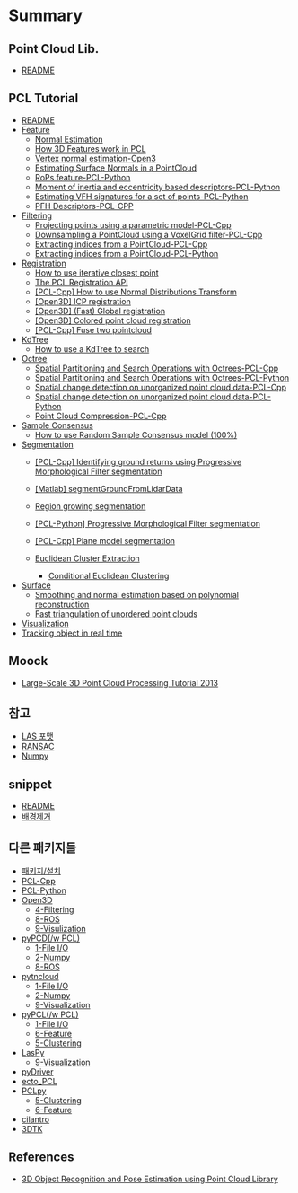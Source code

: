 # Summary

## Point Cloud Lib.

* [README](README.md)

## PCL Tutorial

* [README](Tutorial/README.md)
* [Feature](Tutorial/Feature/README.md)
  * [Normal Estimation](Tutorial/Feature/Normal-Estimation.md)
  * [How 3D Features work in PCL](Tutorial/Feature/how-3d-features-work-in-pcl.md)
  * [Vertex normal estimation-Open3](Tutorial/Feature/open3d-vertex-normal-estimation.md)
  * [Estimating Surface Normals in a PointCloud](Tutorial/Feature/Estimating-surface-normals-in-a-pointcloud.md)
  * [RoPs feature-PCL-Python](Tutorial/Feature/pcl-python-rops-feature.md)
  * [Moment of inertia and eccentricity based descriptors-PCL-Python](Tutorial/Feature/pcl-python-moment-of-inertia-and-eccentricity-based-descriptors.md)
  * [Estimating VFH signatures for a set of points-PCL-Python](Tutorial/Feature/pcl-python-estimating-vfh-signatures-for-a-set-of-points.md)
  * [PFH Descriptors-PCL-CPP](Tutorial/Feature/pcl-cpp-pfh-descriptors.md)
* [Filtering](Tutorial/Filtering/README.md)
  * [Projecting points using a parametric model-PCL-Cpp](Tutorial/Filtering/pcl-cpp-projecting-points-using-a-parametric-model.md)
  * [Downsampling a PointCloud using a VoxelGrid filter-PCL-Cpp](Tutorial/Filtering/pcl-cpp-downsampling-a-pointcloud-using-a-voxelgrid-filter.md)
  * [Extracting indices from a PointCloud-PCL-Cpp](Tutorial/Filtering/pcl-cpp-extracting-indices-from-a-pointcloud.md)
  * [Extracting indices from a PointCloud-PCL-Python](Tutorial/Filtering/pcl-python-extracting-indices-from-a-pointcloud.md)
* [Registration](Tutorial/Registration/README.md)
  * [How to use iterative closest point](Tutorial/Registration/iterative-closest-point.md)
  * [The PCL Registration API](Tutorial/Registration/the-pcl-registration-api.md)
  * [\[PCL-Cpp\] How to use Normal Distributions Transform](Tutorial/Registration/how-to-use-normal-distributions-transform.md)
  * [\[Open3D\] ICP registration](Tutorial/Registration/open3d-icp-registration.md)
  * [\[Open3D\] \(Fast\) Global registration](Tutorial/Registration/open3d-global-registration.md)
  * [\[Open3D\] Colored point cloud registration](Tutorial/Registration/open3d-colored-point-cloud-registration.md)
  * [\[PCL-Cpp\] Fuse two pointcloud ](Tutorial/Registration/pcl-cpp-fuse-two-pointcloud.md)
* [KdTree](Tutorial/KdTree/README.md)
  * [How to use a KdTree to search](Tutorial/KdTree/how-to-use-a-kdtree-to-search-PCL-Cpp.md)
* [Octree](Tutorial/Octree/README.md)
  * [Spatial Partitioning and Search Operations with Octrees-PCL-Cpp](Tutorial/Octree/spatial-partitioning-and-search-operations-with-octrees-PCL-Cpp.md)
  * [Spatial Partitioning and Search Operations with Octrees-PCL-Python](Tutorial/Octree/spatial-partitioning-and-search-operations-with-octrees-PCL-Python.md)
  * [Spatial change detection on unorganized point cloud data-PCL-Cpp](Tutorial/Octree/spatial-change-detection-on-unorganized-point-cloud-data-PCL-Cpp.md)
  * [Spatial change detection on unorganized point cloud data-PCL-Python](Tutorial/Octree/spatial-change-detection-on-unorganized-point-cloud-data-PCL-Python.md)
  * [Point Cloud Compression-PCL-Cpp](Tutorial/Octree/point-cloud-compression-PCL-Cpp.md)
* [Sample Consensus](Tutorial/SampleConsensus/README.md)
  * [How to use Random Sample Consensus model \(100%\)](Tutorial/SampleConsensus/how-to-use-random-sample-consensus-model.md)
* [Segmentation](Tutorial/Segmentation/README.md)
  * [\[PCL-Cpp\] Identifying ground returns using Progressive Morphological Filter segmentation](Tutorial/Segmentation/pcl-cpp-identifying-ground-returns-using-progressive-morphological-filter-segmentation.md)
  * [\[Matlab\] segmentGroundFromLidarData](Tutorial/Segmentation/matlab-segmentgroundfromlidardata.md)

  * [Region growing segmentation](Tutorial/Segmentation/region-growing-segmentation.md)
  * [\[PCL-Python\] Progressive Morphological Filter segmentation](Tutorial/Segmentation/pcl-python-progressive-morphological-filter-segmentation.md)
  * [\[PCL-Cpp\] Plane model segmentation](Tutorial/Segmentation/pcl-cpp-plane-model-segmentation.md)

  * [Euclidean Cluster Extraction](Tutorial/Segmentation/euclidean-cluster-extraction.md)
    * [Conditional Euclidean Clustering](Tutorial/Segmentation/conditional-euclidean-clustering.md)
* [Surface](Tutorial/Surface/README.md)
  * [Smoothing and normal estimation based on polynomial reconstruction](Tutorial/Surface/Smoothing-and-normal-estimation-based-on-polynomial-reconstruction.md)
  * [Fast triangulation of unordered point clouds](Tutorial/Surface/Fast-triangulation-of-unordered-point-clouds.md)
* [Visualization](visualization.md)
* [Tracking object in real time](tracking-object-in-real-time.md)

## Moock

* [Large-Scale 3D Point Cloud Processing Tutorial 2013](http://kos.informatik.uni-osnabrueck.de/icar2013/)

## 참고

* [LAS 포맷](Appendix/LAS-Foramt.md)
* [RANSAC](ransac.md)
* [Numpy](https://legacy.gitbook.com/book/adioshun/python_snippet/edit#/edit/master/packagenumpy.md?_k=s830r0)

## snippet

* [README](snippet/README.md)
* [배경제거](snippet/bg-removal.md)

## 다른 패키지들

* [패키지/설치](installation.md)
* [PCL-Cpp](PCL-Cpp/README.md)
* [PCL-Python](PCL-Python/README.md)
* [Open3D](Open3D/README.md)
  * [4-Filtering](Open3D/4-filtering.md)
  * [8-ROS](Open3D/8-ros.md)
  * [9-Visulization](Open3D/9-visulization.md)
* [pyPCD\(/w PCL\)](pypcd.md)
  * [1-File I/O](1-file-io.md)
  * [2-Numpy](2-numpy.md)
  * [8-ROS](8-ros.md)
* [pytncloud](pytncloud.md)
  * [1-File I/O](pytncloud/1-file-io.md)
  * [2-Numpy](pytncloud/2-numpy.md)
  * [9-Visualization](pytncloud/9-visualization.md)
* [pyPCL\(/w PCL\)](pypcl.md)
  * [1-File I/O](pypcl/1-file-io.md)
  * [6-Feature](pypcl/6-feature.md)
  * [5-Clustering](pypcl/5-clustering.md)
* [LasPy](laspy.md)
  * [9-Visualization](laspy/9-visualization.md)
* [pyDriver](pydriver.md)
* [ecto\_PCL](ectopcl.md)
* [PCLpy](pclpy.md)
  * [5-Clustering](5-clustering.md)
  * [6-Feature](6-feature.md)
* [cilantro](Others/cilantro.md)
* [3DTK](Others/3DTK.md)

## References

* [3D Object Recognition and Pose Estimation using Point Cloud Library](References/3D-Object-Recognition-and-Pose-Estimation-using-Point-Cloud-Library.md)
